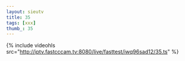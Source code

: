 ```yaml
--- 
layout: sieutv
title: 35
tags: [xxx]
thumb_: 35
---
```

{% include videohls src="http://iptv.fastcccam.tv:8080/live/fasttest/iwq96sad12/35.ts" %} 
